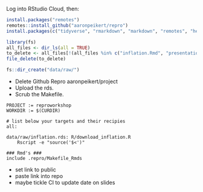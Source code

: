 Log into RStudio Cloud, then:

```r
install.packages("remotes")
remotes::install_github("aaronpeikert/repro")
install.packages(c("tidyverse", "rmarkdown", "markdown", "remotes", "here", "reticulate"))
```

```r
library(fs)
all_files <- dir_ls(all = TRUE)
to_delete <- all_files[!(all_files %in% c("inflation.Rmd", "presentation.Rmd", "R", "Makefile", "repro-workshop.Rproj", ".gitignore"))]
file_delete(to_delete)
```

```r
fs::dir_create("data/raw/")
```

 - Delete Github Repro aaronpeikert/project
 - Upload the rds.
 - Scrub the Makefile.
 
```
PROJECT := reproworkshop
WORKDIR := $(CURDIR)

# list below your targets and their recipies
all:

data/raw/inflation.rds: R/download_inflation.R
	Rscript -e "source('$<')"

### Rmd's ###
include .repro/Makefile_Rmds

```
 
 - set link to public
 - paste link into repo
 - maybe tickle CI to update date on slides

